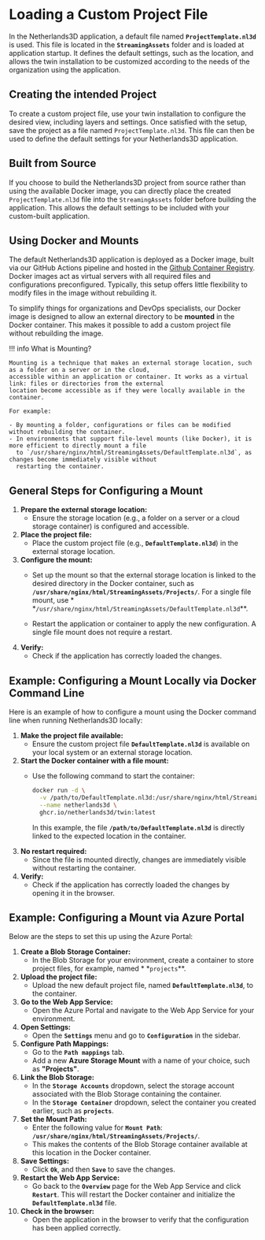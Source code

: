 # Loading a Custom Project File

In the Netherlands3D application, a default file named **`ProjectTemplate.nl3d`** is used. This file is located in the 
**`StreamingAssets`** folder and is loaded at application startup. It defines the default settings, such as the 
location, and allows the twin installation to be customized according to the needs of the organization using the 
application.

## Creating the intended Project

To create a custom project file, use your twin installation to configure the desired view, including layers and
settings. Once satisfied with the setup, save the project as a file named `ProjectTemplate.nl3d`. This file
can then be used to define the default settings for your Netherlands3D application.

## Built from Source

If you choose to build the Netherlands3D project from source rather than using the available Docker image, you can
directly place the created `ProjectTemplate.nl3d` file into the `StreamingAssets` folder before building the 
application. This allows the default settings to be included with your custom-built application.

## Using Docker and Mounts

The default Netherlands3D application is deployed as a Docker image, built via our GitHub Actions pipeline and hosted in
the [Github Container Registry](https://github.com/Netherlands3D/twin/pkgs/container/twin). Docker images act as virtual
servers with all required files and configurations preconfigured. Typically, this setup offers little flexibility to
modify files in the image without rebuilding it.

To simplify things for organizations and DevOps specialists, our Docker image is designed to allow an external directory
to be **mounted** in the Docker container. This makes it possible to add a custom project file without rebuilding the
image.

!!! info What is Mounting?

    Mounting is a technique that makes an external storage location, such as a folder on a server or in the cloud,
    accessible within an application or container. It works as a virtual link: files or directories from the external
    location become accessible as if they were locally available in the container.

    For example:

    - By mounting a folder, configurations or files can be modified without rebuilding the container.
    - In environments that support file-level mounts (like Docker), it is more efficient to directly mount a file
      to `/usr/share/nginx/html/StreamingAssets/DefaultTemplate.nl3d`, as changes become immediately visible without
      restarting the container.

## General Steps for Configuring a Mount

1. **Prepare the external storage location:**
    - Ensure the storage location (e.g., a folder on a server or a cloud storage container) is configured and
      accessible.
2. **Place the project file:**
    - Place the custom project file (e.g., **`DefaultTemplate.nl3d`**) in the external storage location.
3. **Configure the mount:**
    - Set up the mount so that the external storage location is linked to the desired directory in the Docker container,
      such as **`/usr/share/nginx/html/StreamingAssets/Projects/`**. For a single file mount, use *
      *`/usr/share/nginx/html/StreamingAssets/DefaultTemplate.nl3d`**.

    - Restart the application or container to apply the new configuration. A single file mount does not require a
      restart.
5. **Verify:**
    - Check if the application has correctly loaded the changes.

## Example: Configuring a Mount Locally via Docker Command Line

Here is an example of how to configure a mount using the Docker command line when running Netherlands3D locally:

1. **Make the project file available:**
    - Ensure the custom project file **`DefaultTemplate.nl3d`** is available on your local system or an external storage
      location.
2. **Start the Docker container with a file mount:**
    - Use the following command to start the container:

        ```bash
        docker run -d \
          -v /path/to/DefaultTemplate.nl3d:/usr/share/nginx/html/StreamingAssets/DefaultTemplate.nl3d \
          --name netherlands3d \
          ghcr.io/netherlands3d/twin:latest
        ```

      In this example, the file **`/path/to/DefaultTemplate.nl3d`** is directly linked to the expected location in the
      container.
3. **No restart required:**
    - Since the file is mounted directly, changes are immediately visible without restarting the container.
4. **Verify:**
    - Check if the application has correctly loaded the changes by opening it in the browser.

## Example: Configuring a Mount via Azure Portal

Below are the steps to set this up using the Azure Portal:

1. **Create a Blob Storage Container:**
    - In the Blob Storage for your environment, create a container to store project files, for example, named *
      *`projects`**.
2. **Upload the project file:**
    - Upload the new default project file, named **`DefaultTemplate.nl3d`**, to the container.
3. **Go to the Web App Service:**
    - Open the Azure Portal and navigate to the Web App Service for your environment.
4. **Open Settings:**
    - Open the **`Settings`** menu and go to **`Configuration`** in the sidebar.
5. **Configure Path Mappings:**
    - Go to the **`Path mappings`** tab.
    - Add a new **Azure Storage Mount** with a name of your choice, such as **"Projects"**.
6. **Link the Blob Storage:**
    - In the **`Storage Accounts`** dropdown, select the storage account associated with the Blob Storage containing the
      container.
    - In the **`Storage Container`** dropdown, select the container you created earlier, such as **`projects`**.
7. **Set the Mount Path:**
    - Enter the following value for **`Mount Path`**: **`/usr/share/nginx/html/StreamingAssets/Projects/`**.
    - This makes the contents of the Blob Storage container available at this location in the Docker container.
8. **Save Settings:**
    - Click **`Ok`**, and then **`Save`** to save the changes.
9. **Restart the Web App Service:**
    - Go back to the **`Overview`** page for the Web App Service and click **`Restart`**. This will restart the Docker
      container and initialize the **`DefaultTemplate.nl3d`** file.
10. **Check in the browser:**
    - Open the application in the browser to verify that the configuration has been applied correctly.
